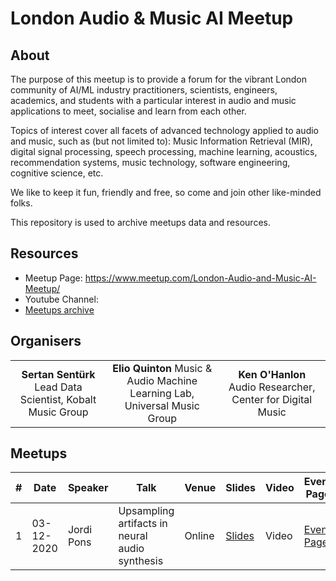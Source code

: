 # London Audio & Music AI Meetup

## About

The purpose of this meetup is to provide a forum for the vibrant London community of AI/ML industry practitioners, scientists, engineers, academics, and students with a particular interest in audio and music applications to meet, socialise and learn from each other.

Topics of interest cover all facets of advanced technology applied to audio and music, such as (but not limited to): Music Information Retrieval (MIR), digital signal processing, speech processing, machine learning, acoustics, recommendation systems, music technology, software engineering, cognitive science, etc.

We like to keep it fun, friendly and free, so come and join other like-minded folks.

This repository is used to archive meetups data and resources.

## Resources

* Meetup Page: https://www.meetup.com/London-Audio-and-Music-AI-Meetup/
* Youtube Channel:
* [Meetups archive](#meetups_archive)

## Organisers
| | | |
|:---:|:---:|:---:|
| **Sertan Sentürk** Lead Data Scientist, Kobalt Music Group | **Elio Quinton** Music & Audio Machine Learning Lab, Universal Music Group | **Ken O'Hanlon** Audio Researcher, Center for Digital Music|

## Meetups
<a name="meetups_archive"/>


| #    | Date | Speaker | Talk | Venue | Slides | Video | Event Page | More | 
|------|------|---------|------|-------|--------|-------|------------|------|
|1     | 03-12-2020 | Jordi Pons | Upsampling artifacts in neural audio synthesis | Online | [Slides](http://jordipons.me/media/UpsamplingArtifactsNeuralAudioSynthesis.pdf) | Video | [Event Page](https://www.meetup.com/London-Audio-and-Music-AI-Meetup/events/274592625/) |  | 

